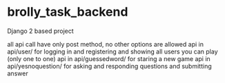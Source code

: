 # brolly_task_backend

Django 2 based project

all api call have only post method, no other options are allowed 
api in api/user/ for logging in and registering and showing all users you can play (only one to one)
api in api/guessedword/ for staring a new game
api in api/yesnoquestion/ for asking and responding questions and submitting answer


